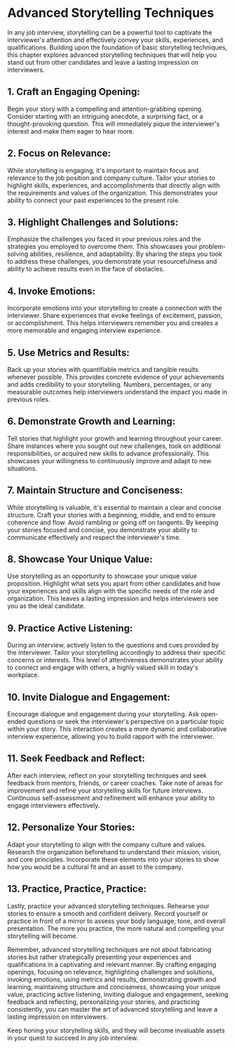 # Advanced Storytelling Techniques

In any job interview, storytelling can be a powerful tool to captivate the interviewer's attention and effectively convey your skills, experiences, and qualifications. Building upon the foundation of basic storytelling techniques, this chapter explores advanced storytelling techniques that will help you stand out from other candidates and leave a lasting impression on interviewers.

## 1\. **Craft an Engaging Opening**:

Begin your story with a compelling and attention-grabbing opening. Consider starting with an intriguing anecdote, a surprising fact, or a thought-provoking question. This will immediately pique the interviewer's interest and make them eager to hear more.

## 2\. **Focus on Relevance**:

While storytelling is engaging, it's important to maintain focus and relevance to the job position and company culture. Tailor your stories to highlight skills, experiences, and accomplishments that directly align with the requirements and values of the organization. This demonstrates your ability to connect your past experiences to the present role.

## 3\. **Highlight Challenges and Solutions**:

Emphasize the challenges you faced in your previous roles and the strategies you employed to overcome them. This showcases your problem-solving abilities, resilience, and adaptability. By sharing the steps you took to address these challenges, you demonstrate your resourcefulness and ability to achieve results even in the face of obstacles.

## 4\. **Invoke Emotions**:

Incorporate emotions into your storytelling to create a connection with the interviewer. Share experiences that evoke feelings of excitement, passion, or accomplishment. This helps interviewers remember you and creates a more memorable and engaging interview experience.

## 5\. **Use Metrics and Results**:

Back up your stories with quantifiable metrics and tangible results whenever possible. This provides concrete evidence of your achievements and adds credibility to your storytelling. Numbers, percentages, or any measurable outcomes help interviewers understand the impact you made in previous roles.

## 6\. **Demonstrate Growth and Learning**:

Tell stories that highlight your growth and learning throughout your career. Share instances where you sought out new challenges, took on additional responsibilities, or acquired new skills to advance professionally. This showcases your willingness to continuously improve and adapt to new situations.

## 7\. **Maintain Structure and Conciseness**:

While storytelling is valuable, it's essential to maintain a clear and concise structure. Craft your stories with a beginning, middle, and end to ensure coherence and flow. Avoid rambling or going off on tangents. By keeping your stories focused and concise, you demonstrate your ability to communicate effectively and respect the interviewer's time.

## 8\. **Showcase Your Unique Value**:

Use storytelling as an opportunity to showcase your unique value proposition. Highlight what sets you apart from other candidates and how your experiences and skills align with the specific needs of the role and organization. This leaves a lasting impression and helps interviewers see you as the ideal candidate.

## 9\. **Practice Active Listening**:

During an interview, actively listen to the questions and cues provided by the interviewer. Tailor your storytelling accordingly to address their specific concerns or interests. This level of attentiveness demonstrates your ability to connect and engage with others, a highly valued skill in today's workplace.

## 10\. **Invite Dialogue and Engagement**:

Encourage dialogue and engagement during your storytelling. Ask open-ended questions or seek the interviewer's perspective on a particular topic within your story. This interaction creates a more dynamic and collaborative interview experience, allowing you to build rapport with the interviewer.

## 11\. **Seek Feedback and Reflect**:

After each interview, reflect on your storytelling techniques and seek feedback from mentors, friends, or career coaches. Take note of areas for improvement and refine your storytelling skills for future interviews. Continuous self-assessment and refinement will enhance your ability to engage interviewers effectively.

## 12\. **Personalize Your Stories**:

Adapt your storytelling to align with the company culture and values. Research the organization beforehand to understand their mission, vision, and core principles. Incorporate these elements into your stories to show how you would be a cultural fit and an asset to the company.

## 13\. **Practice, Practice, Practice**:

Lastly, practice your advanced storytelling techniques. Rehearse your stories to ensure a smooth and confident delivery. Record yourself or practice in front of a mirror to assess your body language, tone, and overall presentation. The more you practice, the more natural and compelling your storytelling will become.

Remember, advanced storytelling techniques are not about fabricating stories but rather strategically presenting your experiences and qualifications in a captivating and relevant manner. By crafting engaging openings, focusing on relevance, highlighting challenges and solutions, invoking emotions, using metrics and results, demonstrating growth and learning, maintaining structure and conciseness, showcasing your unique value, practicing active listening, inviting dialogue and engagement, seeking feedback and reflecting, personalizing your stories, and practicing consistently, you can master the art of advanced storytelling and leave a lasting impression on interviewers.

Keep honing your storytelling skills, and they will become invaluable assets in your quest to succeed in any job interview.
